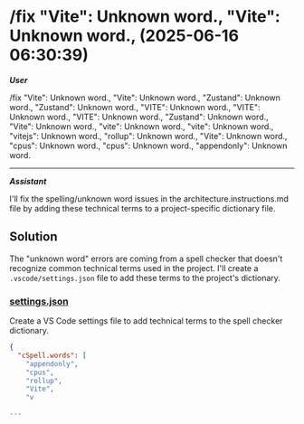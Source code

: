 <!-- Generated by SpecStory -->

# /fix "Vite": Unknown word., "Vite": Unknown word., (2025-06-16 06:30:39)

_**User**_

/fix "Vite": Unknown word., "Vite": Unknown word., "Zustand": Unknown word., "Zustand": Unknown word., "VITE": Unknown word., "VITE": Unknown word., "VITE": Unknown word., "Zustand": Unknown word., "Vite": Unknown word., "vite": Unknown word., "vite": Unknown word., "vitejs": Unknown word., "rollup": Unknown word., "Vite": Unknown word., "cpus": Unknown word., "cpus": Unknown word., "appendonly": Unknown word.

---

_**Assistant**_

I'll fix the spelling/unknown word issues in the architecture.instructions.md file by adding these technical terms to a project-specific dictionary file.

## Solution

The "unknown word" errors are coming from a spell checker that doesn't recognize common technical terms used in the project. I'll create a `.vscode/settings.json` file to add these terms to the project's dictionary.

### [settings.json](file:///c%3A/Users/aggis/GitHub/runerogue/.vscode/settings.json)

Create a VS Code settings file to add technical terms to the spell checker dictionary.

````json
{
  "cSpell.words": [
    "appendonly",
    "cpus",
    "rollup",
    "Vite",
    "v

---


